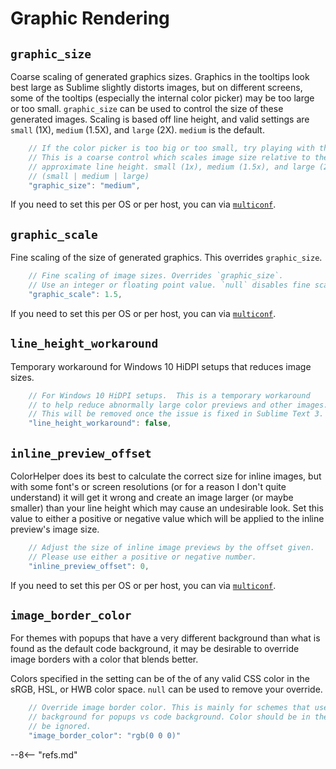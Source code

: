 # Graphic Rendering

## `graphic_size`

Coarse scaling of generated graphics sizes. Graphics in the tooltips look best large as Sublime slightly distorts
images, but on different screens, some of the tooltips (especially the internal color picker) may be too large or too
small. `graphic_size` can be used to control the size of these generated images.  Scaling is based off line height, and
valid settings are `small` (1X), `medium` (1.5X), and `large` (2X). `medium` is the default.

```js
    // If the color picker is too big or too small, try playing with this.
    // This is a coarse control which scales image size relative to the
    // approximate line height. small (1x), medium (1.5x), and large (2x).
    // (small | medium | large)
    "graphic_size": "medium",
```

If you need to set this per OS or per host, you can via [`multiconf`](./index.md#multiconf).

## `graphic_scale`

Fine scaling of the size of generated graphics. This overrides `graphic_size`.

```js
    // Fine scaling of image sizes. Overrides `graphic_size`.
    // Use an integer or floating point value. `null` disables fine scaling.
    "graphic_scale": 1.5,
````

If you need to set this per OS or per host, you can via [`multiconf`](./index.md#multiconf).

## `line_height_workaround`

Temporary workaround for Windows 10 HiDPI setups that reduces image sizes.

```js
    // For Windows 10 HiDPI setups.  This is a temporary workaround
    // to help reduce abnormally large color previews and other images.
    // This will be removed once the issue is fixed in Sublime Text 3.
    "line_height_workaround": false,
```

## `inline_preview_offset`

ColorHelper does its best to calculate the correct size for inline images, but with some font's or screen resolutions
(or for a reason I don't quite understand) it will get it wrong and create an image larger (or maybe smaller) than your
line height which may cause an undesirable look. Set this value to either a positive or negative value which will be
applied to the inline preview's image size.

```js
    // Adjust the size of inline image previews by the offset given.
    // Please use either a positive or negative number.
    "inline_preview_offset": 0,
```

If you need to set this per OS or per host, you can via [`multiconf`](#multiconf).

## `image_border_color`

For themes with popups that have a very different background than what is found as the default code background, it may
be desirable to override image borders with a color that blends better.

Colors specified in the setting can be of the of any valid CSS color in the sRGB, HSL, or HWB color space. `null` can be
used to remove your override.

```js
    // Override image border color. This is mainly for schemes that use a dramatically different
    // background for popups vs code background. Color should be in the form `#RRGGBB`. Alpha channels will
    // be ignored.
    "image_border_color": "rgb(0 0 0)"
```

--8<-- "refs.md"
